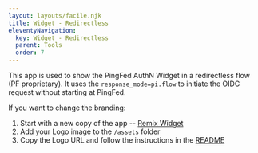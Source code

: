 ```yaml
---
layout: layouts/facile.njk
title: Widget - Redirectless
eleventyNavigation:
  key: Widget - Redirectless
  parent: Tools
  order: 7
---
```


This app is used to show the PingFed AuthN Widget in a redirectless flow (PF proprietary). It uses the `response_mode=pi.flow` to initiate the OIDC request
without starting at PingFed.

If you want to change the branding:

1. Start with a new copy of the app -- [Remix Widget](https://glitch.new/~facile-redirectless)
2. Add your Logo image to the `/assets` folder
3. Copy the Logo URL and follow the instructions in the [README](https://glitch.com/edit/#!/facile-redirectless)